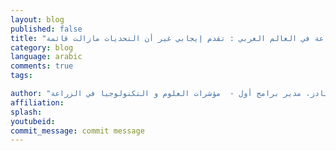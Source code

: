 ```yaml
---
layout: blog
published: false
title: "قدرات البحث والتطوير  في  مجال الزراعة في العالم العربي : تقدم إيجابي غير أن التحديات مازالت قائمة "
category: blog
language: arabic
comments: true
tags: 

author: "جيرت – جان ستادز، مدير برامج أول -  مؤشرات العلوم و التكنولوجيا في الزراعة (ِASTI)"
affiliation: 
splash: 
youtubeid: 
commit_message: commit message
---
```

